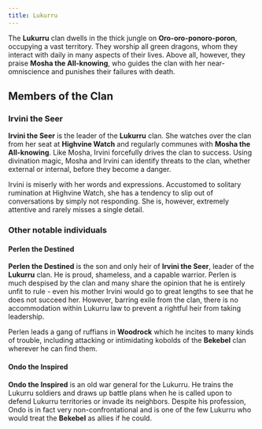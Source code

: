 ```yaml
---
title: Lukurru
---
```


The **Lukurru** clan dwells in the thick jungle on **Oro-oro-ponoro-poron**, occupying a vast territory. They worship all green dragons, whom they interact with daily in many aspects of their lives. Above all, however, they praise **Mosha the All-knowing**, who guides the clan with her near-omniscience and punishes their failures with death.

## Members of the Clan

### Irvini the Seer

**Irvini the Seer** is the leader of the **Lukurru** clan. She watches over the clan from her seat at **Highvine Watch** and regularly communes with **Mosha the All-knowing**. Like Mosha, Irvini forcefully drives the clan to success. Using divination magic, Mosha and Irvini can identify threats to the clan, whether external or internal, before they become a danger.

Irvini is miserly with her words and expressions. Accustomed to solitary rumination at Highvine Watch, she has a tendency to slip out of conversations by simply not responding. She is, however, extremely attentive and rarely misses a single detail.

### Other notable individuals

#### Perlen the Destined

**Perlen the Destined** is the son and only heir of **Irvini the Seer**, leader of the **Lukurru** clan. He is proud, shameless, and a capable warrior. Perlen is much despised by the clan and many share the opinion that he is entirely unfit to rule - even his mother Irvini would go to great lengths to see that he does not succeed her. However, barring exile from the clan, there is no accommodation within Lukurru law to prevent a rightful heir from taking leadership.

Perlen leads a gang of ruffians in **Woodrock** which he incites to many kinds of trouble, including attacking or intimidating kobolds of the **Bekebel** clan wherever he can find them.

#### Ondo the Inspired

**Ondo the Inspired** is an old war general for the Lukurru. He trains the Lukurru soldiers and draws up battle plans when he is called upon to defend Lukurru territories or invade its neighbors. Despite his profession, Ondo is in fact very non-confrontational and is one of the few Lukurru who would treat the **Bekebel** as allies if he could.
